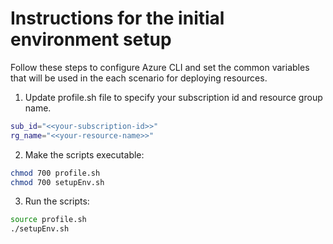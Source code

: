 # Instructions for the initial environment setup

Follow these steps to configure Azure CLI and set the common variables that will be used in the each scenario for deploying resources.

1. Update profile.sh file to specify your subscription id and resource group name.
```bash
sub_id="<<your-subscription-id>>"
rg_name="<<your-resource-name>>"
```
2. Make the scripts executable:
```bash
chmod 700 profile.sh
chmod 700 setupEnv.sh
```
3. Run the scripts:
```bash
source profile.sh
./setupEnv.sh
```